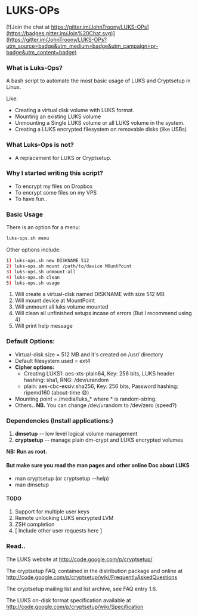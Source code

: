 LUKS-OPs
========

[![Join the chat at https://gitter.im/JohnTroony/LUKS-OPs](https://badges.gitter.im/Join%20Chat.svg)](https://gitter.im/JohnTroony/LUKS-OPs?utm_source=badge&utm_medium=badge&utm_campaign=pr-badge&utm_content=badge)

### What is Luks-Ops? 
A bash script to automate the most basic usage of LUKS and Cryptsetup in Linux.

Like:

* Creating a virtual disk volume with LUKS format.
* Mounting an existing LUKS volume
* Unmounting a Single LUKS volume or all LUKS volume in the system.
* Creating a LUKS encrypted filesystem on removable disks (like USBs)

### What Luks-Ops is not?
* A replacement for LUKS or Cryptsetup.

### Why I started writing this script?
* To encrypt my files on Dropbox 
* To encrypt some files on my VPS
* To have fun.. 


### Basic Usage 

There is an option for a menu:
```bash
luks-ops.sh menu
```

Other options include:
```bash
1) luks-ops.sh new DISKNAME 512
2) luks-ops.sh mount /path/to/device MOuntPoint
3) luks-ops.sh unmount-all 
4) luks-ops.sh clean
5) luks-ops.sh usage
```
1. Will create a virtual-disk named DISKNAME with size 512 MB
2. Will mount device at MountPoint 
3. Will unmount all luks volume mounted
4. Will clean all unfinished setups incase of errors (But I recommend using 4)
5. Will print help message


### Default Options:

* Virtual-disk size = 512 MB and it's created on /usr/ directory
* Default filesystem used =  ext4
* **Cipher options:**
  * Creating LUKS1: aes-xts-plain64, Key: 256 bits, LUKS header hashing: sha1, RNG: /dev/urandom
  * plain: aes-cbc-essiv:sha256, Key: 256 bits, Password hashing: ripemd160 (about-time :smile:)
* Mounting point = /media/luks_* where * is random-string.
* Others.. 
**NB.** You can change /dev/urandom to /dev/zero (speed?)

### Dependencies (Install applications:)
1. **dmsetup** -- low level logical volume management
2. **cryptsetup** -- manage plain dm-crypt and LUKS encrypted volumes

**NB: Run as root.**

#### But make sure you read the man pages and other online Doc about LUKS
* man cryptsetup (or cryptsetup --help)
* man dmsetup

#### TODO
1. Support for multiple user keys 
2. Remote unlocking LUKS encrypted LVM 
3. ZSH completion 
4. [ Include other user requests here ]

### Read..

The LUKS website at http://code.google.com/p/cryptsetup/

The cryptsetup FAQ, contained in the distribution package and online at http://code.google.com/p/cryptsetup/wiki/FrequentlyAskedQuestions

The cryptsetup mailing list and list archive, see FAQ entry 1.6.

The LUKS on-disk format specification available at http://code.google.com/p/cryptsetup/wiki/Specification
